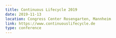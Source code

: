 ```yaml
---
title: Continuous Lifecycle 2019
date: 2019-11-13
location: Congress Center Rosengarten, Mannheim
link: https://www.continuouslifecycle.de
type: conference
---
```

